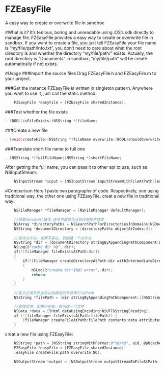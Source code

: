 FZEasyFile
==========

A easy way to create or overwrite file in sandbox

#What is it?
It’s tedious, boring and unreadable using iOS’s sdk directly to manage file. FZEasyFile provides a easy way to create or overwrite file in sandbox. If you want to create a file, you just tell FZEasyFile your file name is ”my/file/path/info.txt”, you don’t need to care about what the root directory is and whether the directory “my/file/path/” exists. Actually, the root directory is “Documents” in sandbox, “my/file/path” will be create automatically if not exists.

#Usage
###Import the source files
Drag FZEasyFile.h and FZEasyFile.m to your project.

###Get the instance
FZEasyFile is written in singleton pattern. Anywhere you want to use it, just call the static method:
```objective-c
    FZEasyFile *easyFile = [FZEasyFile sharedInstance];
```
###Test whether the file exists
```objective-c
- (BOOL)isFileExists:(NSString *)fileName;
```

###Create a new file
```objective-c
- (void)createFile:(NSString *)fileName overwrite:(BOOL)shouldOverwrite;
```

###Translate short file name to full one
```objective-c
- (NSString *)fullFileName:(NSString *)shortFileName;
```
After getting the full name, you can pass it to other api to use, such as NSInputStream:
```objective-c
    NSInputStream *input = [NSInputStream inputStreamWithFileAtPath:[easyFile fullFileName:@“my/file/path/info.txt”]];
```

#Comparison
Here I paste two paragraphs of code. Respectively, one using traditional way, the other one using FZEasyFile.
creat a new file in traditional way:
```objective-c
    NSFileManager *fileManager = [NSFileManager defaultManager];
    
    //获取document路径,括号中属性为当前应用程序独享
    NSArray *directoryPaths = NSSearchPathForDirectoriesInDomains(NSDocumentDirectory, NSUserDomainMask, YES);
    NSString *documentDirectory = [directoryPaths objectAtIndex:0];
    
    //查找文件夹，如果不存在，就创建一个文件夹
    NSString *dir = [documentDirectory stringByAppendingPathComponent:@SAVEDIR];
    NSLog(@"cache dir %@", dir);
    if(![fileManager fileExistsAtPath:dir])
    {
        if(![fileManager createDirectoryAtPath:dir withIntermediateDirectories:YES attributes:nil error:nil])
        {
            NSLog(@"create dir:(%@) error", dir);
            return;
        }
    }
    
    //定义记录文件全名以及路径的字符串filePath
    NSString *filePath = [dir stringByAppendingPathComponent:[[NSString alloc]initWithFormat:@"/%@", filename]];

    //查找文件，如果不存在，就创建一个文件
    NSData *data = [lHtml dataUsingEncoding:NSUTF8StringEncoding];
    if (![fileManager fileExistsAtPath:filePath]) {
        [fileManager createFileAtPath:filePath contents:data attributes:nil];
    }
```
creat a new file using FZEasyFile:
```objective-c
    NSString *path = [NSString stringWithFormat:@"%@/%@", uid, @pbcache_file_pbmsgs];
    FZEasyFile *easyFile = [FZEasyFile sharedInstance];
    [easyFile createFile:path overwrite:NO];
    
    NSOutputStream *output = [NSOutputStream outputStreamToFileAtPath:[easyFile fullFileName:path] append:NO];
```
